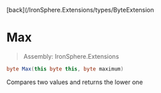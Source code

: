﻿

[back](/IronSphere.Extensions/types/ByteExtension

# Max

> Assembly: IronSphere.Extensions

```csharp
byte Max(this byte this, byte maximum)
```

Compares two values and returns the lower one

 
